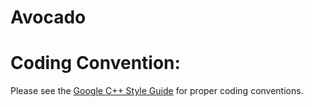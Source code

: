 Avocado
===

# Coding Convention:
Please see the [Google C++ Style Guide](https://google.github.io/styleguide/cppguide.html) for proper coding conventions.
